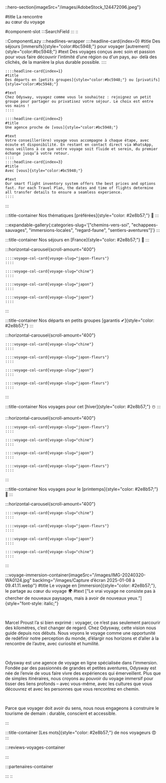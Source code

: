 ::hero-section{imageSrc="/images/AdobeStock_124472096.jpeg"}

#title
La rencontre <br> au cœur du voyage

#component-slot
  :::SearchField
  :::
::

::ComponentLazy
  :::headlines-wrapper
    ::::headline-card{index=0}
    #title
    Des séjours [immersifs]{style="color:#bc5948;"} pour voyager [autrement]{style="color:#bc5948;"}
    #text
    Des voyages conçus avec soin et passion pour vous faire découvrir l’intimité d’une région ou d'un pays, au- delà des clichés, de la manière la plus durable possible.
    ::::
    
    ::::headline-card{index=1}
    #title
    Des départs en [petits groupes]{style="color:#bc5948;"} ou [privatifs]{style="color:#bc5948;"}
    
    #text
    Chez Odysway, voyagez comme vous le souhaitez : rejoignez un petit groupe pour partager ou privatisez votre séjour. Le choix est entre vos mains !
    ::::

    ::::headline-card{index=2}
    #title
    Une agence proche de [vous]{style="color:#bc5948;"}
    
    #text
    Votre conseiller(ère) voyage vous accompagne à chaque étape, avec écoute et disponibilité. En restant en contact direct via WhatsApp, nous veillons à ce que votre voyage soit fluide et serein, du premier échange jusqu’à votre retour.
    ::::
    ::::headline-card{index=3}
    #title
    Avec [vous]{style="color:#bc5948;"}
    
    #text
    Our smart flight inventory system offers the best prices and options fast. For each Travel Plan, the dates and time of flights determine all transfer details to ensure a seamless experience.
    ::::
  :::


  :::title-container
  Nos thématiques [préférées]{style="color: #2e8b57;"} 🫶
  :::

  :::expandable-gallery{:categories-slug='["chemins-vers-soi", "echappees-sauvages", "immersions-locales", "regard-faune", "sentiers-aventures"]'}
  :::




  :::title-container
  Nos séjours en [France]{style="color: #2e8b57;"} 🚞
  :::

  :::horizontal-carousel{scroll-amount="400"}

    ::::voyage-col-card{voyage-slug="japon-fleurs"}
    ::::

    ::::voyage-col-card{voyage-slug="chine"}
    ::::

    ::::voyage-col-card{voyage-slug="japon"}
    ::::

    ::::voyage-col-card{voyage-slug="japon"}
    ::::
  :::

  :::title-container
  Nos départs en petits groupes [garantis ✔]{style="color: #2e8b57;"} 
  :::

  :::horizontal-carousel{scroll-amount="400"}

    ::::voyage-col-card{voyage-slug="chine"}
    ::::

    ::::voyage-col-card{voyage-slug="japon-fleurs"}
    ::::

    ::::voyage-col-card{voyage-slug="japon"}
    ::::

    ::::voyage-col-card{voyage-slug="japon-fleurs"}
    ::::

  :::

  :::title-container
  Nos voyages pour cet [hiver]{style="color: #2e8b57;"} ☃️
  :::

  :::horizontal-carousel{scroll-amount="400"}

    ::::voyage-col-card{voyage-slug="japon-fleurs"}
    ::::

    ::::voyage-col-card{voyage-slug="chine"}
    ::::

    ::::voyage-col-card{voyage-slug="japon"}
    ::::

    ::::voyage-col-card{voyage-slug="japon-fleurs"}
    ::::

  :::

  :::title-container
  Nos voyages pour le [printemps]{style="color: #2e8b57;"} 🌱
  :::

  :::horizontal-carousel{scroll-amount="400"}

    ::::voyage-col-card{voyage-slug="chine"}
    ::::

    ::::voyage-col-card{voyage-slug="japon-fleurs"}
    ::::

    ::::voyage-col-card{voyage-slug="japon"}
    ::::

    ::::voyage-col-card{voyage-slug="chine"}
    ::::

  :::

  :::voyage-immersion-container{imageSrc="/images/IMG-20240320-WA0124.jpg" backImg="/images/Capture d’écran 2025-01-08 à 09.41.11.webp"}
  #title
  Le voyage en [immersion]{style="color: #2e8b57;"}, le partage au cœur du voyage 🌍
  #text
  ["Le vrai voyage ne consiste pas à chercher de nouveaux paysages, mais à avoir de nouveaux yeux.”]{style="font-style: italic;"}

  <br>

  Marcel Proust l’a si bien exprimé : voyager, ce n’est pas seulement parcourir des kilomètres, c’est changer de regard. Chez Odysway, cette vision nous guide depuis nos débuts. Nous voyons le voyage comme une opportunité de redéfinir notre perception du monde, d’élargir nos horizons et d’aller à la rencontre de l’autre, avec curiosité et humilité.

  <br>

  Odysway est une agence de voyage en ligne spécialisée dans l’immersion. Fondée par des passionnés de grandes et petites aventures, Odysway est née de l’envie de vous faire vivre des expériences qui émerveillent. Plus que de simples itinéraires, nous croyons au pouvoir du voyage immersif pour tisser des liens profonds – avec vous-même, avec les cultures que vous découvrez et avec les personnes que vous rencontrez en chemin.

  <br>

  Parce que voyager doit avoir du sens, nous nous engageons à construire le tourisme de demain : durable, conscient et accessible.

  :::

  :::title-container
  [Les mots]{style="color: #2e8b57;"} de nos voyageurs 😍
  :::

  :::reviews-voyages-container

  :::

  :::partenaires-container

  :::
::
